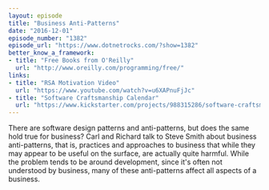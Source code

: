 ```yaml
---
layout: episode
title: "Business Anti-Patterns"
date: "2016-12-01"
episode_number: "1382"
episode_url: "https://www.dotnetrocks.com/?show=1382"
better_know_a_framework:
- title: "Free Books from O'Reilly"
  url: "http://www.oreilly.com/programming/free/"
links:
- title: "RSA Motivation Video"
  url: "https://www.youtube.com/watch?v=u6XAPnuFjJc"
- title: "Software Craftsmanship Calendar"
  url: "https://www.kickstarter.com/projects/988315286/software-craftsmanship-2017-calendar"
---
```


There are software design patterns and anti-patterns, but does the same hold true for business? Carl and Richard talk to Steve Smith about business anti-patterns, that is, practices and approaches to business that while they may appear to be useful on the surface, are actually quite harmful. While the problem tends to be around development, since it's often not understood by business, many of these anti-patterns affect all aspects of a business.

